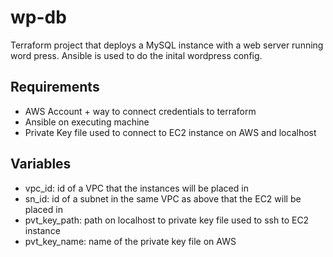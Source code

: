 # wp-db
Terraform project that deploys a MySQL instance with a web server running word press. Ansible is used to do the inital wordpress config. 

## Requirements
- AWS Account + way to connect credentials to terraform 
- Ansible on executing machine
- Private Key file used to connect to EC2 instance on AWS and localhost

## Variables
- vpc_id: id of a VPC that the instances will be placed in
- sn_id: id of a subnet in the same VPC as above that the EC2 will be placed in
- pvt_key_path: path on localhost to private key file used to ssh to EC2 instance
- pvt_key_name: name of the private key file on AWS
